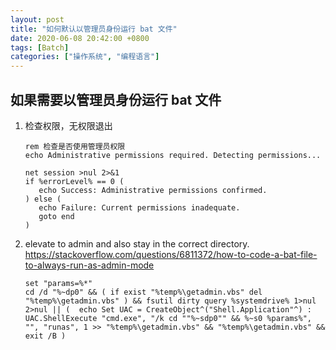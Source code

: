 ```yaml
---
layout: post
title: "如何默认以管理员身份运行 bat 文件"
date: 2020-06-08 20:42:00 +0800
tags: [Batch]
categories: ["操作系统", "编程语言"]
---
```


## 如果需要以管理员身份运行 bat 文件

1. 检查权限，无权限退出

   ```batch
   rem 检查是否使用管理员权限
   echo Administrative permissions required. Detecting permissions...

   net session >nul 2>&1
   if %errorLevel% == 0 (
      echo Success: Administrative permissions confirmed.
   ) else (
      echo Failure: Current permissions inadequate.
      goto end
   )
   ```

1. elevate to admin and also stay in the correct directory. <https://stackoverflow.com/questions/6811372/how-to-code-a-bat-file-to-always-run-as-admin-mode>

   ```batch
   set "params=%*"
   cd /d "%~dp0" && ( if exist "%temp%\getadmin.vbs" del "%temp%\getadmin.vbs" ) && fsutil dirty query %systemdrive% 1>nul 2>nul || (  echo Set UAC = CreateObject^("Shell.Application"^) : UAC.ShellExecute "cmd.exe", "/k cd ""%~sdp0"" && %~s0 %params%", "", "runas", 1 >> "%temp%\getadmin.vbs" && "%temp%\getadmin.vbs" && exit /B )
   ```
